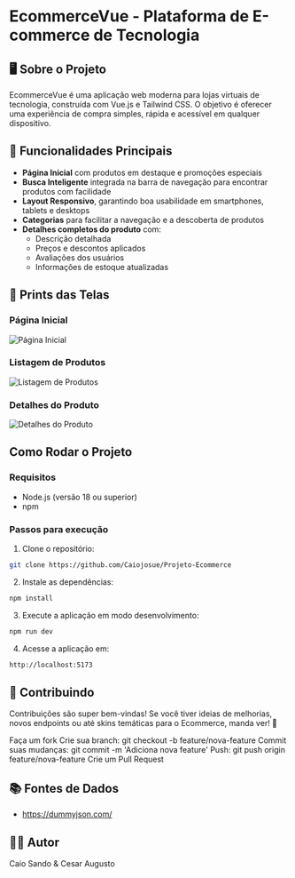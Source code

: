 # EcommerceVue - Plataforma de E-commerce de Tecnologia

## 🖥️ Sobre o Projeto
EcommerceVue é uma aplicação web moderna para lojas virtuais de tecnologia, construída com Vue.js e Tailwind CSS. O objetivo é oferecer uma experiência de compra simples, rápida e acessível em qualquer dispositivo.

## 🎯 Funcionalidades Principais
- **Página Inicial** com produtos em destaque e promoções especiais  
- **Busca Inteligente** integrada na barra de navegação para encontrar produtos com facilidade  
- **Layout Responsivo**, garantindo boa usabilidade em smartphones, tablets e desktops  
- **Categorias** para facilitar a navegação e a descoberta de produtos  
- **Detalhes completos do produto** com:  
  - Descrição detalhada  
  - Preços e descontos aplicados  
  - Avaliações dos usuários  
  - Informações de estoque atualizadas  


## 📸 Prints das Telas

### Página Inicial
![Página Inicial](https://github.com/Caiojosue/imagens/blob/main/Screenshot%202025-06-03%20at%2017.41.33.png)

### Listagem de Produtos
![Listagem de Produtos](https://github.com/Caiojosue/imagens/blob/main/Screenshot%202025-06-03%20at%2017.41.42.png)

### Detalhes do Produto
![Detalhes do Produto](https://github.com/Caiojosue/imagens/blob/main/Screenshot%202025-06-03%20at%2017.41.26.png)


## Como Rodar o Projeto

### Requisitos
- Node.js (versão 18 ou superior)  
- npm  

### Passos para execução

1. Clone o repositório:
```bash
git clone https://github.com/Caiojosue/Projeto-Ecommerce
```

2. Instale as dependências:
```bash
npm install
```

3. Execute a aplicação em modo desenvolvimento:
```bash
npm run dev
```

4. Acesse a aplicação em:
```bash
http://localhost:5173
```

## 💬 Contribuindo

Contribuições são super bem-vindas! Se você tiver ideias de melhorias, novos endpoints ou até skins temáticas para o Ecommerce, manda ver! 🚀

Faça um fork
Crie sua branch: git checkout -b feature/nova-feature
Commit suas mudanças: git commit -m 'Adiciona nova feature'
Push: git push origin feature/nova-feature
Crie um Pull Request

## 📚 Fontes de Dados

- https://dummyjson.com/

## 🧑‍💻 Autor

Caio Sando & Cesar Augusto


